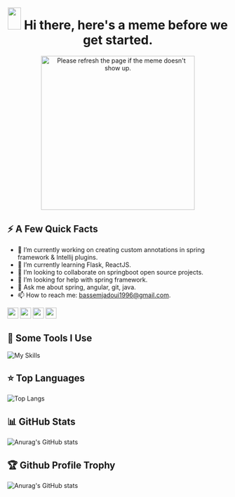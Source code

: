 <h1 align="center">
 <img src="https://raw.githubusercontent.com/iampavangandhi/iampavangandhi/master/gifs/Hi.gif" width="30px" height="50px">
 <strong> Hi there, here's a meme before we get started.</strong>
</h1>


<p align="center">
  <img  height="350px" src='https://random-memer.herokuapp.com/' title="Meme" alt="Please refresh the page if the meme doesn't show up.">
</p>

<!--
**bassem97/bassem97** is a ✨ _special_ ✨ repository because its `README.md` (this file) appears on your GitHub profile.

Here are some ideas to get you started:

- 😄 Pronouns: ...
- ⚡ Fun fact: ...
-->

<h2>⚡️ A Few Quick Facts</h2>

- 🔭 I’m currently working on creating custom annotations in spring framework & Intellij plugins.
- 🌱 I’m currently learning Flask, ReactJS.
- 👯 I’m looking to collaborate on springboot open source projects.
- 🤔 I’m looking for help with spring framework.
- 💬 Ask me about spring, angular, git, java.
- 📫 How to reach me: bassemjadoui1996@gmail.com.

<p>
  <a target="_blank" href="https://www.twitter.com/jadoui_bassem"><img  src="https://img.shields.io/badge/twitter-%231DA1F2.svg?&style=for-the-badge&logo=twitter&logoColor=white"         height=25></a> <a target="_blank" href="https://www.linkedin.com/in/bassem-jadoui-85b6b9199"><img src="https://img.shields.io/badge/linkedin-%230077B5.svg?&style=for-the-             badge&logo=linkedin&logoColor=white" height=25></a> <a target="_blank"  href="https://www.instagram.com/bassem_jd/"><img src="https://img.shields.io/badge/instagram-%23E4405F.svg?     &style=for-the-badge&logo=instagram&logoColor=white" height=25></a> <a href="https://dev.to/bassem97"><img src="https://img.shields.io/badge/DEV.TO-%230A0A0A.svg?     &style=for-the-badge&logo=dev-dot-to&logoColor=white" height=25></a>
</p>



<h2>🚀 Some Tools I Use</h2>

![My Skills](https://skillicons.dev/icons?i=html,css,sass,bootstrap,js,ts,py,java,php,jquery,r,styledcomponents,tailwind,nodejs,expressjs,angular,webpack,spring,maven,flask,django,react,redux,laravel,symfony,dotnet,mongodb,mysql,sqlite,postgres,graphql,discord,linux,git,github,gitlab,idea,jenkins,kubernetes,vim,regex,stackoverflow,figma)

## ⭐ **Top Languages**

![Top Langs](https://github-readme-stats.vercel.app/api/top-langs/?username=bassem97&theme=radical&layout=compact)

## 📊 **GitHub Stats**

![Anurag's GitHub stats](https://github-readme-stats.vercel.app/api?username=bassem97&show_icons=true&theme=radical)

## 🏆 **Github Profile Trophy**

![Anurag's GitHub stats](https://github-profile-trophy.vercel.app/?username=bassem97&theme=radical&row=1&column=10)



